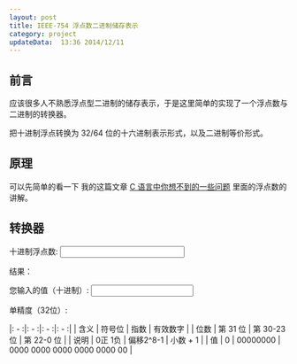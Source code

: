 ```yaml
---
layout: post
title: IEEE-754 浮点数二进制储存表示
category: project
updateData:  13:36 2014/12/11
---
```



## 前言

应该很多人不熟悉浮点型二进制的储存表示，于是这里简单的实现了一个浮点数与二进制的转换器。  

把十进制浮点转换为 32/64 位的十六进制表示形式，以及二进制等价形式。


## 原理

可以先简单的看一下 我的这篇文章 [C 语言中你想不到的一些问题][c-base-float-number] 里面的浮点数的讲解。  


## 转换器

十进制浮点数: <input type="text" id="input_number" size="25">


结果：


您输入的值（十进制）: <input type="text" id="decimal_number">  


<span class="red">单精度（32位）</span>:

|:  - :|:    -   :|:      -    :|:     -    :|
| 含义 | 符号位   |  指数       |  有效数字  |
| 位数 | 第 31 位 | 第 30-23 位 | 第 22-0 位 |
| 说明 | 0正  1负 |  偏移2^8-1  |   小数 + 1 |
| 值   | 0 |  00000000  |   0000 0000 0000 0000 0000 00 |






[c-base-float-number]: http://github.tiankonguse.com/blog/2014/12/05/c-base/#content-h2-浮点数